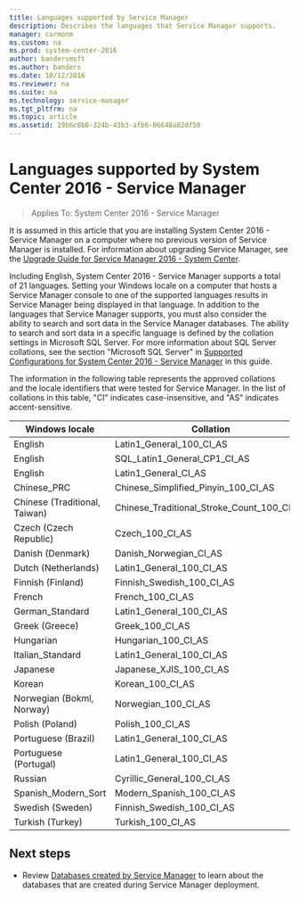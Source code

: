 ```yaml
---
title: Languages supported by Service Manager
description: Describes the languages that Service Manager supports.
manager: carmonm
ms.custom: na
ms.prod: system-center-2016
author: bandersmsft
ms.author: banders
ms.date: 10/12/2016
ms.reviewer: na
ms.suite: na
ms.technology: service-manager
ms.tgt_pltfrm: na
ms.topic: article
ms.assetid: 19b6c8b8-324b-43b3-afb6-06648a82df50
---
```


# Languages supported by System Center 2016 - Service Manager

>Applies To: System Center 2016 - Service Manager

It is assumed in this article that you are installing System Center 2016 - Service Manager on a computer where no previous version of Service Manager is installed. For information about upgrading Service Manager, see the [Upgrade Guide for Service Manager 2016 - System Center](../sm/deploy/upgrade-upgrading-system-center-2012-service-manager-to-system-center-2016.md).  

 Including English, System Center 2016 - Service Manager supports a total of 21 languages. Setting your Windows locale on a computer that hosts a Service Manager console to one of the supported languages results in Service Manager being displayed in that language. In addition to the languages that Service Manager supports, you must also consider the ability to search and sort data in the Service Manager databases. The ability to search and sort data in a specific language is defined by the collation settings in Microsoft SQL Server. For more information about SQL Server collations, see the section "Microsoft SQL Server" in [Supported Configurations for System Center 2016 - Service Manager](supported-configs.md) in this guide.  

 The information in the following table represents the approved collations and the locale identifiers that were tested for Service Manager. In the list of collations in this table, "CI" indicates case-insensitive, and "AS" indicates accent-sensitive.  

|Windows locale|Collation|  
|--------------------|---------------|  
|English|Latin1\_General\_100\_CI\_AS|  
|English|SQL\_Latin1\_General\_CP1\_CI\_AS|  
|English|Latin1\_General\_CI\_AS|  
|Chinese\_PRC|Chinese\_Simplified\_Pinyin\_100\_CI\_AS|  
|Chinese \(Traditional, Taiwan\)|Chinese\_Traditional\_Stroke\_Count\_100\_CI\_AS|  
|Czech \(Czech Republic\)|Czech\_100\_CI\_AS|  
|Danish \(Denmark\)|Danish\_Norwegian\_CI\_AS|  
|Dutch \(Netherlands\)|Latin1\_General\_100\_CI\_AS|  
|Finnish \(Finland\)|Finnish\_Swedish\_100\_CI\_AS|  
|French|French\_100\_CI\_AS|  
|German\_Standard|Latin1\_General\_100\_CI\_AS|  
|Greek \(Greece\)|Greek\_100\_CI\_AS|  
|Hungarian|Hungarian\_100\_CI\_AS|  
|Italian\_Standard|Latin1\_General\_100\_CI\_AS|  
|Japanese|Japanese\_XJIS\_100\_CI\_AS|  
|Korean|Korean\_100\_CI\_AS|  
|Norwegian \(Bokml, Norway\)|Norwegian\_100\_CI\_AS|  
|Polish \(Poland\)|Polish\_100\_CI\_AS|  
|Portuguese \(Brazil\)|Latin1\_General\_100\_CI\_AS|  
|Portuguese \(Portugal\)|Latin1\_General\_100\_CI\_AS|  
|Russian|Cyrillic\_General\_100\_CI\_AS|  
|Spanish\_Modern\_Sort|Modern\_Spanish\_100\_CI\_AS|  
|Swedish \(Sweden\)|Finnish\_Swedish\_100\_CI\_AS|  
|Turkish \(Turkey\)|Turkish\_100\_CI\_AS|  

## Next steps

- Review [Databases created by Service Manager](databases-created.md) to learn about the databases that are created during Service Manager deployment.
